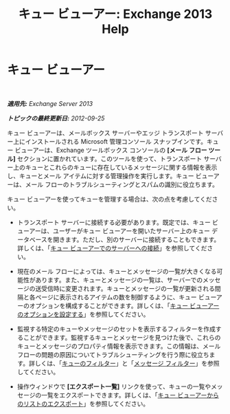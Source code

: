 ﻿---
title: 'キュー ビューアー: Exchange 2013 Help'
TOCTitle: キュー ビューアー
ms:assetid: db892f88-5c13-4607-a38c-8845b35ab8b2
ms:mtpsurl: https://technet.microsoft.com/ja-jp/library/Bb124789(v=EXCHG.150)
ms:contentKeyID: 49896508
ms.date: 05/23/2018
mtps_version: v=EXCHG.150
ms.translationtype: MT
---

# キュー ビューアー

 

_**適用先:** Exchange Server 2013_

_**トピックの最終更新日:** 2012-09-25_

キュー ビューアーは、メールボックス サーバーやエッジ トランスポート サーバー上にインストールされる Microsoft 管理コンソール スナップインです。キュー ビューアーは、Exchange ツールボックス コンソールの **\[メール フロー ツール\]** セクションに置かれています。このツールを使って、トランスポート サーバー上のキューとこれらのキューに存在しているメッセージに関する情報を表示し、キューとメール アイテムに対する管理操作を実行します。キュー ビューアーは、メール フローのトラブルシューティングとスパムの識別に役立ちます。

キュー ビューアーを使ってキューを管理する場合は、次の点を考慮してください。

  - トランスポート サーバーに接続する必要があります。既定では、キュー ビューアーは、ユーザーがキュー ビューアーを開いたサーバー上のキュー データベースを開きます。ただし、別のサーバーに接続することもできます。詳しくは、「[キュー ビューアーでのサーバーへの接続](connect-to-a-server-in-queue-viewer-exchange-2013-help.md)」を参照してください。

  - 現在のメール フローによっては、キューとメッセージの一覧が大きくなる可能性があります。また、キューとメッセージの一覧は、サーバーでのメッセージの送受信時に変更されます。キューとメッセージの一覧が更新される間隔と各ページに表示されるアイテムの数を制御するように、キュー ビューアーのオプションを構成することができます。詳しくは、「[キュー ビューアーのオプションを設定する](set-queue-viewer-options-exchange-2013-help.md)」を参照してください。

  - 監視する特定のキューやメッセージのセットを表示するフィルターを作成することができます。監視するキューとメッセージを見つけた後で、これらのキューとメッセージのプロパティ情報を表示できます。この情報は、メール フローの問題の原因についてトラブルシューティングを行う際に役立ちます。詳しくは、「[キューのフィルター](queue-filters-exchange-2013-help.md)」と「[メッセージ フィルター](message-filters-exchange-2013-help.md)」を参照してください。

  - 操作ウィンドウで **\[エクスポート一覧\]** リンクを使って、キューの一覧やメッセージの一覧をエクスポートできます。詳しくは、「[キュー ビューアーからのリストのエクスポート](export-lists-from-queue-viewer-exchange-2013-help.md)」を参照してください。

